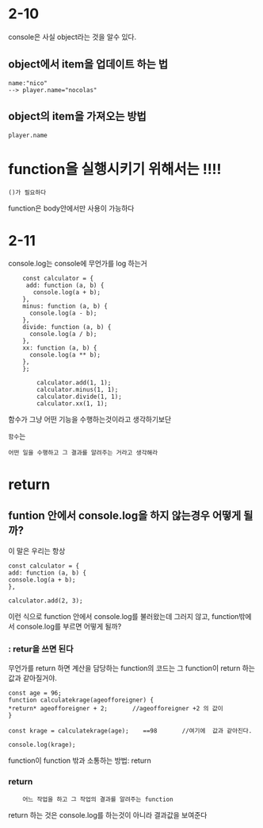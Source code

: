 # 2-10

console은 사실 object라는 것을 알수 있다.

## object에서 item을 업데이트 하는 법

    name:"nico"
    --> player.name="nocolas"

## object의 item을 가져오는 방법

    player.name

# function을 실행시키기 위해서는 !!!!

    ()가 필요하다

function은 body안에서만 사용이 가능하다

# 2-11

console.log는 console에 무언가를 log 하는거

        const calculator = {
         add: function (a, b) {
           console.log(a + b);
        },
        minus: function (a, b) {
          console.log(a - b);
        },
        divide: function (a, b) {
          console.log(a / b);
        },
        xx: function (a, b) {
          console.log(a ** b);
        },
        };

            calculator.add(1, 1);
            calculator.minus(1, 1);
            calculator.divide(1, 1);
            calculator.xx(1, 1);

함수가 그냥 어떤 기능을 수행하는것이라고 생각하기보단

`함수`는

    어떤 일을 수행하고 그 결과를 알려주는 거라고 생각해라

# return

## funtion 안에서 console.log을 하지 않는경우 어떻게 될까?

이 말은 우리는 항상

    const calculator = {
    add: function (a, b) {
    console.log(a + b);
    },

    calculator.add(2, 3);

이런 식으로 function 안에서 console.log를 불러왔는데 그러지 않고,
function밖에서 console.log를 부르면 어떻게 될까?

### : retur을 쓰면 된다

무언가를 return 하면
계산을 담당하는 function의 코드는
그 function이 return 하는 값과 같아질거야.

    const age = 96;
    function calculatekrage(ageofforeigner) {
    *return* ageofforeigner + 2;       //ageofforeigner +2 의 값이
    }

    const krage = calculatekrage(age);    ==98       //여기에  값과 같아진다.

    console.log(krage);

function이 function 밖과 소통하는 방법: return

### return

        어느 작업을 하고 그 작업의 결과를 알려주는 function

return 하는 것은 console.log를 하는것이 아니라 결과값을 보여준다
